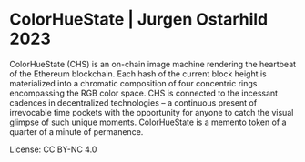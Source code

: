# ColorHueState | Jurgen Ostarhild 2023

ColorHueState (CHS) is an on-chain image machine rendering the heartbeat of the Ethereum blockchain. Each hash of the current block height is materialized into a chromatic composition of four concentric rings encompassing the RGB color space. CHS is connected to the incessant cadences in decentralized technologies – a continuous present of irrevocable time pockets with the opportunity for anyone to catch the visual glimpse of such unique moments. ColorHueState is a memento token of a quarter of a minute of permanence.

License: CC BY-NC 4.0

